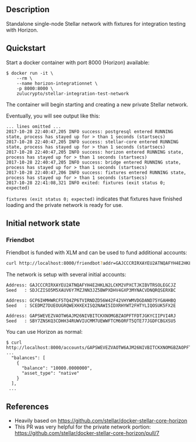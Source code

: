 ## Description

Standalone single-node Stellar network with fixtures for integration testing with
Horizon.

## Quickstart

Start a docker container with port 8000 (Horizon) available:

```$bash
$ docker run -it \
    --rm \
    --name horizon-integrationnet \
    -p 8000:8000 \
    zulucrypto/stellar-integration-test-network
```

The container will begin starting and creating a new private Stellar network.

Eventually, you will see output like this:

```$bash
... lines omitted ... 
2017-10-28 22:40:47,205 INFO success: postgresql entered RUNNING state, process has stayed up for > than 1 seconds (startsecs)
2017-10-28 22:40:47,205 INFO success: stellar-core entered RUNNING state, process has stayed up for > than 1 seconds (startsecs)
2017-10-28 22:40:47,205 INFO success: horizon entered RUNNING state, process has stayed up for > than 1 seconds (startsecs)
2017-10-28 22:40:47,205 INFO success: bridge entered RUNNING state, process has stayed up for > than 1 seconds (startsecs)
2017-10-28 22:40:47,206 INFO success: fixtures entered RUNNING state, process has stayed up for > than 1 seconds (startsecs)
2017-10-28 22:41:08,321 INFO exited: fixtures (exit status 0; expected)
```

`fixtures (exit status 0; expected)` indicates that fixtures have finished loading
and the private network is ready for use.

## Initial network state

### Friendbot

Friendbot is funded with XLM and can be used to fund additional accounts:

```bash
curl http://localhost:8000/friendbot?addr=GAJCCCRIRXAYEU2ATNQAFYH4E2HKLN2LCKM2VPXCTJKIBVTRSOLEGCJZ
```

The network is setup with several initial accounts:

```text
Address: GAJCCCRIRXAYEU2ATNQAFYH4E2HKLN2LCKM2VPXCTJKIBVTRSOLEGCJZ
Seed   : SDJCZISO5M5XAUV6Y7MZJNN3JZ5BWPXDHV4GXP3MYNACVDNQRQSERXBC

Address: GCP6IHMHWRCF5TQ4ZP6TVIRNDZD56W42F42VHYWMVDGDAND75YGAHHBQ
Seed   : SCEDMZ7DUEOUGRQWEXHXEXISQ2NAWI5IDXRHYWT2FHTYLIQOSUK5FX2E

Address: GAPSWEVEZVAOTW6AJM26NIVBITCKXNOMGBZAOPFTFDTJGKYCIIPVI4RJ
Seed   : SBY7ZNSKQ3CDHH34RUWVIUCMM7UEWWFTCM6ORFT5QTE77JGDFCBGXSU5
```

You can use Horizon as normal:

```text
$ curl http://localhost:8000/accounts/GAPSWEVEZVAOTW6AJM26NIVBITCKXNOMGBZAOPFTFDTJGKYCIIPVI4RJ
...
  "balances": [
    {
      "balance": "10000.0000000",
      "asset_type": "native"
    }
  ],
 ...
```

## References

* Heavily based on https://github.com/stellar/docker-stellar-core-horizon
* This PR was very helpful for the private network portion: https://github.com/stellar/docker-stellar-core-horizon/pull/7